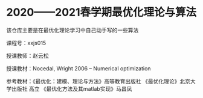 # 2020——2021春学期最优化理论与算法

该仓库主要是在最优化理论学习中自己动手写的一些算法

课程号：xxjs015

授课教师：赵云松

授课教材：Nocedal, Wright 2006 – Numerical optimization

参考教材：《最优化：建模、理论与方法》高等教育出版社
          《最优化理论》北京大学出版社 高立
          《最优化方法及其matlab实现》马昌凤

